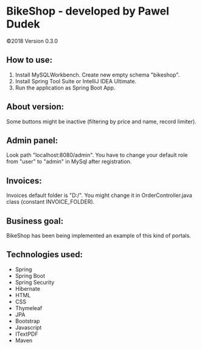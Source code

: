 # BikeShop - developed by Pawel Dudek

©2018
Version 0.3.0


## How to use:

1. Install MySQLWorkbench. Create new empty schema "bikeshop".
2. Install Spring Tool Suite or IntelliJ IDEA Ultimate.
3. Run the application as Spring Boot App.


## About version:

Some buttons might be inactive (filtering by price and name, record limiter).


## Admin panel:

Look path "localhost:8080/admin". You have to change your default role from "user" to "admin" in MySql after registration.


## Invoices:

Invoices default folder is "D:/". You might change it in OrderController.java class (constant INVOICE_FOLDER).


## Business goal:

BikeShop has been being implemented an example of this kind of portals.


## Technologies used:

- Spring
- Spring Boot
- Spring Security
- Hibernate
- HTML
- CSS
- Thymeleaf
- JPA
- Bootstrap
- Javascript
- ITextPDF
- Maven